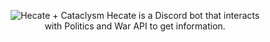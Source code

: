 <p align="center">
  <img src="https://cdn.discordapp.com/attachments/1013704863974170634/1013708800290730035/hecate-by-chof64-banner_1.png" alt="Hecate + Cataclysm"></img>
  Hecate is a Discord bot that interacts <br /> with Politics and War API to get information.
</p>
